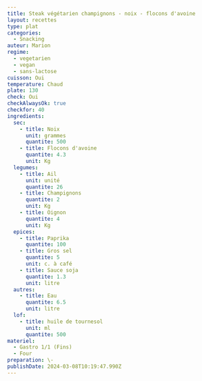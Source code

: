 ```yaml
---
title: Steak végétarien champignons - noix - flocons d'avoine
layout: recettes
type: plat
categories:
  - Snacking
auteur: Marion
regime:
  - vegetarien
  - vegan
  - sans-lactose
cuisson: Oui
temperature: Chaud
plate: 130
check: Oui
checkAlwaysOk: true
checkfor: 40
ingredients:
  sec:
    - title: Noix
      unit: grammes
      quantite: 500
    - title: Flocons d'avoine
      quantite: 4.3
      unit: Kg
  legumes:
    - title: Ail
      unit: unité
      quantite: 26
    - title: Champignons
      quantite: 2
      unit: Kg
    - title: Oignon
      quantite: 4
      unit: Kg
  epices:
    - title: Paprika
      quantite: 100
    - title: Gros sel
      quantite: 5
      unit: c. à café
    - title: Sauce soja
      quantite: 1.3
      unit: litre
  autres:
    - title: Eau
      quantite: 6.5
      unit: litre
  lof:
    - title: huile de tournesol
      unit: ml
      quantite: 500
materiel:
  - Gastro 1/1 (Fins)
  - Four
preparation: \-
publishDate: 2024-03-08T10:19:47.990Z
---
```

